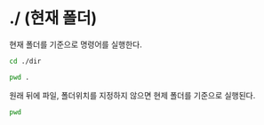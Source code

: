 # ./ (현재 폴더)

현재 폴더를 기준으로 명령어를 실행한다.

```bash
cd ./dir
```

```bash
pwd .
```

원래 뒤에 파일, 폴더위치를 지정하지 않으면 현제 폴더를 기준으로 실행된다.

```bash
pwd
```